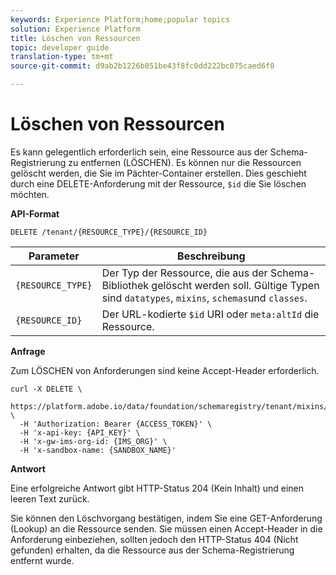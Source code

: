 ```yaml
---
keywords: Experience Platform;home;popular topics
solution: Experience Platform
title: Löschen von Ressourcen
topic: developer guide
translation-type: tm+mt
source-git-commit: d9ab2b1226b051be43f8fc0dd222bc075caed6f0

---
```



# Löschen von Ressourcen

Es kann gelegentlich erforderlich sein, eine Ressource aus der Schema-Registrierung zu entfernen (LÖSCHEN). Es können nur die Ressourcen gelöscht werden, die Sie im Pächter-Container erstellen. Dies geschieht durch eine DELETE-Anforderung mit der Ressource, `$id` die Sie löschen möchten.

**API-Format**

```http
DELETE /tenant/{RESOURCE_TYPE}/{RESOURCE_ID} 
```

| Parameter | Beschreibung |
| --- | --- |
| `{RESOURCE_TYPE}` | Der Typ der Ressource, die aus der Schema-Bibliothek gelöscht werden soll. Gültige Typen sind `datatypes`, `mixins`, `schemas`und `classes`. |
| `{RESOURCE_ID}` | Der URL-kodierte `$id` URI oder `meta:altId` die Ressource. |

**Anfrage**

Zum LÖSCHEN von Anforderungen sind keine Accept-Header erforderlich.

```SHELL
curl -X DELETE \
  https://platform.adobe.io/data/foundation/schemaregistry/tenant/mixins/https%3A%2F%2Fns.adobe.com%2F{TENANT_ID}%2Fmixins%2F4fbd5368aa67f0e74d5838f67694c867 \
  -H 'Authorization: Bearer {ACCESS_TOKEN}' \
  -H 'x-api-key: {API_KEY}' \
  -H 'x-gw-ims-org-id: {IMS_ORG}' \
  -H 'x-sandbox-name: {SANDBOX_NAME}'
```

**Antwort**

Eine erfolgreiche Antwort gibt HTTP-Status 204 (Kein Inhalt) und einen leeren Text zurück.

Sie können den Löschvorgang bestätigen, indem Sie eine GET-Anforderung (Lookup) an die Ressource senden. Sie müssen einen Accept-Header in die Anforderung einbeziehen, sollten jedoch den HTTP-Status 404 (Nicht gefunden) erhalten, da die Ressource aus der Schema-Registrierung entfernt wurde.